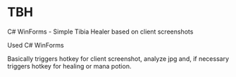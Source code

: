# TBH
C# WinForms - Simple Tibia Healer based on client screenshots

Used C# WinForms

Basically triggers hotkey for client screenshot, analyze jpg and, if necessary triggers hotkey for healing or mana potion.
